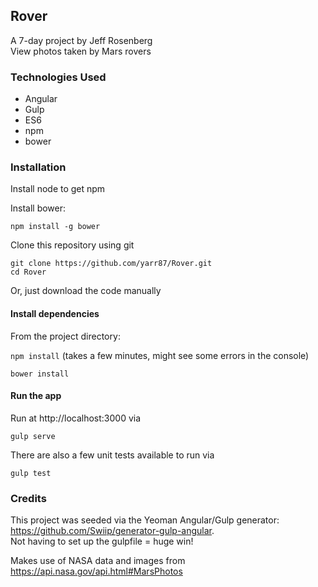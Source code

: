 ## Rover
A 7-day project by Jeff Rosenberg  
View photos taken by Mars rovers

### Technologies Used
* Angular
* Gulp
* ES6
* npm
* bower

### Installation
Install node to get npm

Install bower:

`npm install -g bower`

Clone this repository using git
```
git clone https://github.com/yarr87/Rover.git
cd Rover
```
Or, just download the code manually

#### Install dependencies
From the project directory:

`npm install`
(takes a few minutes, might see some errors in the console)

`bower install`

#### Run the app
Run at http://localhost:3000 via

`gulp serve`

There are also a few unit tests available to run via

`gulp test`

### Credits
This project was seeded via the Yeoman Angular/Gulp generator: https://github.com/Swiip/generator-gulp-angular.  
Not having to set up the gulpfile = huge win!

Makes use of NASA data and images from https://api.nasa.gov/api.html#MarsPhotos

